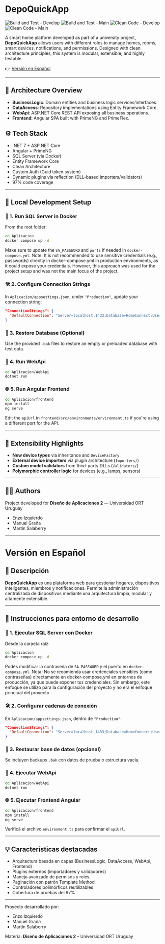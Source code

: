 # DepoQuickApp

![Build and Test - Develop](https://github.com/IngSoft-DA2/283145_294238_285727/actions/workflows/build-and-test.yml/badge.svg?branch=develop&event=push)
![Build and Test - Main](https://github.com/IngSoft-DA2/283145_294238_285727/actions/workflows/build-and-test.yml/badge.svg?branch=main&event=push)
![Clean Code - Develop](https://github.com/IngSoft-DA2/283145_294238_285727/actions/workflows/build-and-test.yml/badge.svg?branch=develop&event=push)
![Clean Code - Main](https://github.com/IngSoft-DA2/283145_294238_285727/actions/workflows/build-and-test.yml/badge.svg?branch=main&event=push)

A smart home platform developed as part of a university project, **DepoQuickApp** allows users with different roles to manage homes, rooms, smart devices, notifications, and permissions. Designed with clean architecture principles, this system is modular, extensible, and highly testable.

👉 [Versión en Español](#versión-en-español)

---

## 🧩 Architecture Overview

- **BusinessLogic**: Domain entities and business logic services/interfaces.
- **DataAccess**: Repository implementations using Entity Framework Core.
- **WebApi**: ASP.NET Core REST API exposing all business operations.
- **Frontend**: Angular SPA built with PrimeNG and PrimeFlex.

## ⚙️ Tech Stack

- .NET 7 + ASP.NET Core
- Angular + PrimeNG
- SQL Server (via Docker)
- Entity Framework Core
- Clean Architecture
- Custom Auth (Guid token system)
- Dynamic plugins via reflection (DLL-based importers/validators)
- 97% code coverage

---

## 🚀 Local Development Setup

### 🐳 1. Run SQL Server in Docker

From the root folder:

```bash
cd Aplicacion
docker compose up -d
```

Make sure to update the `SA_PASSWORD` and `ports` if needed in `docker-compose.yml`. Note: It is not recommended to use sensitive credentials (e.g., passwords) directly in docker-compose.yml in production environments, as it could expose your credentials. However, this approach was used for the project setup and was not the main focus of the project.

### 🛠 2. Configure Connection Strings

In `Aplicacion/appsettings.json`, under `"Production"`, update your connection string:

```json
"ConnectionStrings": {
  "DefaultConnection": "Server=localhost,1433;Database=HomeConnect;User Id=sa;Password=Passw1rd;"
}
```

### 🧪 3. Restore Database (Optional)

Use the provided `.bak` files to restore an empty or preloaded database with test data.

### 🧬 4. Run WebApi

```bash
cd Aplicacion/WebApi
dotnet run
```

### 🌐 5. Run Angular Frontend

```bash
cd Aplicacion/frontend
npm install
ng serve
```

Edit the `apiUrl` in `frontend/src/environments/environment.ts` if you're using a different port for the API.

---

## 🔌 Extensibility Highlights

- **New device types** via inheritance and `DeviceFactory`
- **External device importers** via plugin architecture (`Importers/`)
- **Custom model validators** from third-party DLLs (`Validators/`)
- **Polymorphic controller logic** for devices (e.g., lamps, sensors)

---

## 🧑‍💻 Authors

Project developed for **Diseño de Aplicaciones 2** — Universidad ORT Uruguay

- Enzo Izquierdo  
- Manuel Graña  
- Martín Salaberry

---

# Versión en Español

## 📘 Descripción

**DepoQuickApp** es una plataforma web para gestionar hogares, dispositivos inteligentes, miembros y notificaciones. Permite la administración centralizada de dispositivos mediante una arquitectura limpia, modular y altamente extensible.

---

## 🚀 Instrucciones para entorno de desarrollo

### 🐳 1. Ejecutar SQL Server con Docker

Desde la carpeta raíz:

```bash
cd Aplicacion
docker compose up -d
```

Podés modificar la contraseña de `SA_PASSWORD` y el puerto en `docker-compose.yml`. Nota: No se recomienda usar credenciales sensibles (como contraseñas) directamente en docker-compose.yml en entornos de producción, ya que puede exponer tus credenciales. Sin embargo, este enfoque se utilizó para la configuración del proyecto y no era el enfoque principal del proyecto.

### 🛠 2. Configurar cadenas de conexión

En `Aplicacion/appsettings.json`, dentro de `"Production"`:

```json
"ConnectionStrings": {
  "DefaultConnection": "Server=localhost,1433;Database=HomeConnect;User Id=sa;Password=Passw1rd;"
}
```

### 🧪 3. Restaurar base de datos (opcional)

Se incluyen backups `.bak` con datos de prueba o estructura vacía.

### 🧬 4. Ejecutar WebApi

```bash
cd Aplicacion/WebApi
dotnet run
```

### 🌐 5. Ejecutar Frontend Angular

```bash
cd Aplicacion/frontend
npm install
ng serve
```

Verificá el archivo `environment.ts` para confirmar el `apiUrl`.

---

## 💡 Características destacadas

- Arquitectura basada en capas (BusinessLogic, DataAccess, WebApi, Frontend)
- Plugins externos (importadores y validadores)
- Manejo avanzado de permisos y roles
- Paginación con patrón Template Method
- Controladores polimórficos reutilizables
- Cobertura de pruebas del 97%

---

Proyecto desarrollado por:

- Enzo Izquierdo  
- Manuel Graña  
- Martín Salaberry

Materia: **Diseño de Aplicaciones 2** – Universidad ORT Uruguay
```
